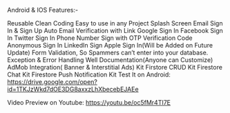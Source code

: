 Android & IOS Features:-

Reusable Clean Coding
Easy to use in any Project
Splash Screen
Email Sign In & Sign Up
Auto Email Verification with Link
Google Sign In
Facebook Sign In
Twitter Sign In
Phone Number Sign with OTP Verification Code
Anonymous Sign In
LinkedIn Sign
Apple Sign In(Will be Added on Future Update)
Form Validation, So Spammers can’t enter into your database.
Exception & Error Handling
Well Documentation(Anyone can Customize)
AdMob Integration( Banner & Interstitial Ads) Kit
Firstore CRUD Kit
Firestore Chat Kit
Firestore Push Notification Kit
Test It on Android: https://drive.google.com/open?id=1TKJzWkd7dOE3DG8axxzLhXbecebEJAEe

Video Preview on Youtube: https://youtu.be/oc5fMr4TI7E
